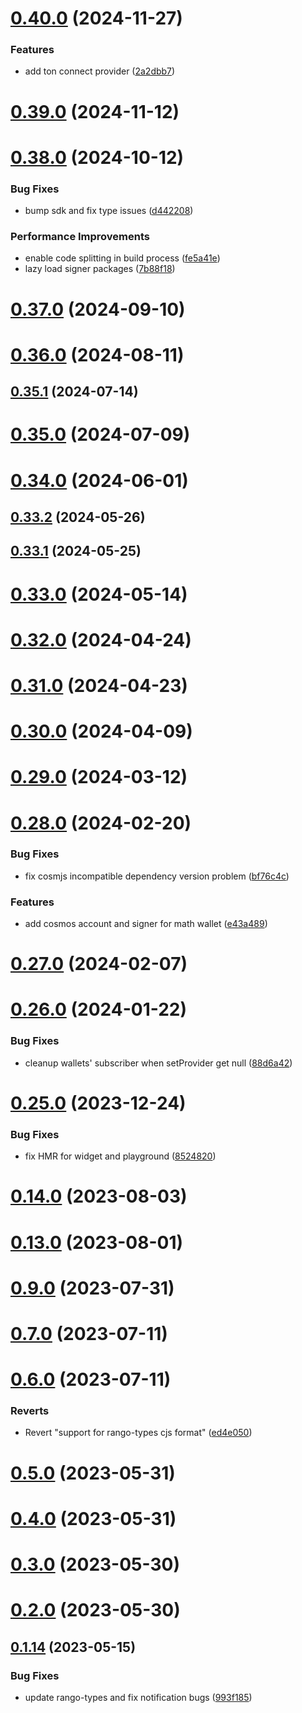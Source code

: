 # [0.40.0](https://github.com/rango-exchange/rango-client/compare/provider-math-wallet@0.39.0...provider-math-wallet@0.40.0) (2024-11-27)


### Features

* add ton connect provider ([2a2dbb7](https://github.com/rango-exchange/rango-client/commit/2a2dbb79022263f19446ced49d298e04d63f927f))



# [0.39.0](https://github.com/rango-exchange/rango-client/compare/provider-math-wallet@0.38.0...provider-math-wallet@0.39.0) (2024-11-12)



# [0.38.0](https://github.com/rango-exchange/rango-client/compare/provider-math-wallet@0.37.0...provider-math-wallet@0.38.0) (2024-10-12)


### Bug Fixes

* bump sdk and fix type issues ([d442208](https://github.com/rango-exchange/rango-client/commit/d4422083bf5dd27d5f509ce1db7f9560d05428c8))


### Performance Improvements

* enable code splitting in build process ([fe5a41e](https://github.com/rango-exchange/rango-client/commit/fe5a41e0e297298de11cd74ca5825544742aa03a))
* lazy load signer packages ([7b88f18](https://github.com/rango-exchange/rango-client/commit/7b88f1834f7b29b4b81ab6c81a07bb88e8ccf55c))



# [0.37.0](https://github.com/rango-exchange/rango-client/compare/provider-math-wallet@0.36.0...provider-math-wallet@0.37.0) (2024-09-10)



# [0.36.0](https://github.com/rango-exchange/rango-client/compare/provider-math-wallet@0.35.1...provider-math-wallet@0.36.0) (2024-08-11)



## [0.35.1](https://github.com/rango-exchange/rango-client/compare/provider-math-wallet@0.35.0...provider-math-wallet@0.35.1) (2024-07-14)



# [0.35.0](https://github.com/rango-exchange/rango-client/compare/provider-math-wallet@0.33.2...provider-math-wallet@0.35.0) (2024-07-09)



# [0.34.0](https://github.com/rango-exchange/rango-client/compare/provider-math-wallet@0.33.2...provider-math-wallet@0.34.0) (2024-06-01)



## [0.33.2](https://github.com/rango-exchange/rango-client/compare/provider-math-wallet@0.33.1...provider-math-wallet@0.33.2) (2024-05-26)



## [0.33.1](https://github.com/rango-exchange/rango-client/compare/provider-math-wallet@0.33.0...provider-math-wallet@0.33.1) (2024-05-25)



# [0.33.0](https://github.com/rango-exchange/rango-client/compare/provider-math-wallet@0.32.0...provider-math-wallet@0.33.0) (2024-05-14)



# [0.32.0](https://github.com/rango-exchange/rango-client/compare/provider-math-wallet@0.31.0...provider-math-wallet@0.32.0) (2024-04-24)



# [0.31.0](https://github.com/rango-exchange/rango-client/compare/provider-math-wallet@0.30.0...provider-math-wallet@0.31.0) (2024-04-23)



# [0.30.0](https://github.com/rango-exchange/rango-client/compare/provider-math-wallet@0.29.0...provider-math-wallet@0.30.0) (2024-04-09)



# [0.29.0](https://github.com/rango-exchange/rango-client/compare/provider-math-wallet@0.28.0...provider-math-wallet@0.29.0) (2024-03-12)



# [0.28.0](https://github.com/rango-exchange/rango-client/compare/provider-math-wallet@0.27.0...provider-math-wallet@0.28.0) (2024-02-20)


### Bug Fixes

* fix cosmjs incompatible dependency version problem ([bf76c4c](https://github.com/rango-exchange/rango-client/commit/bf76c4ca19db0f28ceaa83d89982f0972ec730ac))


### Features

* add cosmos account and signer for math wallet ([e43a489](https://github.com/rango-exchange/rango-client/commit/e43a48936a63804d688f3ad1408244d7f2ff32f2))



# [0.27.0](https://github.com/rango-exchange/rango-client/compare/provider-math-wallet@0.26.0...provider-math-wallet@0.27.0) (2024-02-07)



# [0.26.0](https://github.com/rango-exchange/rango-client/compare/provider-math-wallet@0.25.0...provider-math-wallet@0.26.0) (2024-01-22)


### Bug Fixes

* cleanup wallets' subscriber when setProvider get null ([88d6a42](https://github.com/rango-exchange/rango-client/commit/88d6a423c49b34b3d9ff567e22df36c3b009bb76))



# [0.25.0](https://github.com/rango-exchange/rango-client/compare/provider-math-wallet@0.23.0...provider-math-wallet@0.25.0) (2023-12-24)


### Bug Fixes

* fix HMR for widget and playground ([8524820](https://github.com/rango-exchange/rango-client/commit/8524820f10cf0b8921f3db0c4f620ff98daa4103))



# [0.14.0](https://github.com/rango-exchange/rango-client/compare/provider-math-wallet@0.13.0...provider-math-wallet@0.14.0) (2023-08-03)



# [0.13.0](https://github.com/rango-exchange/rango-client/compare/provider-math-wallet@0.12.0...provider-math-wallet@0.13.0) (2023-08-01)



# [0.9.0](https://github.com/rango-exchange/rango-client/compare/provider-math-wallet@0.8.0...provider-math-wallet@0.9.0) (2023-07-31)



# [0.7.0](https://github.com/rango-exchange/rango-client/compare/provider-math-wallet@0.6.0...provider-math-wallet@0.7.0) (2023-07-11)



# [0.6.0](https://github.com/rango-exchange/rango-client/compare/provider-math-wallet@0.5.0...provider-math-wallet@0.6.0) (2023-07-11)


### Reverts

* Revert "support for rango-types cjs format" ([ed4e050](https://github.com/rango-exchange/rango-client/commit/ed4e050bfc0dcde7aeffa6b0d73b02080a5721eb))



# [0.5.0](https://github.com/rango-exchange/rango-client/compare/provider-math-wallet@0.4.0...provider-math-wallet@0.5.0) (2023-05-31)



# [0.4.0](https://github.com/rango-exchange/rango-client/compare/provider-math-wallet@0.3.0...provider-math-wallet@0.4.0) (2023-05-31)



# [0.3.0](https://github.com/rango-exchange/rango-client/compare/provider-math-wallet@0.2.0...provider-math-wallet@0.3.0) (2023-05-30)



# [0.2.0](https://github.com/rango-exchange/rango-client/compare/provider-math-wallet@0.1.15...provider-math-wallet@0.2.0) (2023-05-30)



## [0.1.14](https://github.com/rango-exchange/rango-client/compare/provider-math-wallet@0.1.13...provider-math-wallet@0.1.14) (2023-05-15)


### Bug Fixes

* update rango-types and fix notification bugs ([993f185](https://github.com/rango-exchange/rango-client/commit/993f185e0b8c5e5e15a2c65ba2d85d1f9c8daa90))



